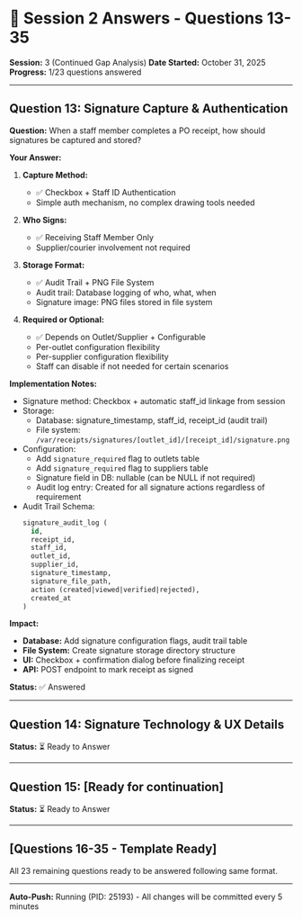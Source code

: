 # 📝 Session 2 Answers - Questions 13-35

**Session:** 3 (Continued Gap Analysis)
**Date Started:** October 31, 2025
**Progress:** 1/23 questions answered

---

## Question 13: Signature Capture & Authentication

**Question:** When a staff member completes a PO receipt, how should signatures be captured and stored?

**Your Answer:**

1. **Capture Method:**
   - ✅ Checkbox + Staff ID Authentication
   - Simple auth mechanism, no complex drawing tools needed

2. **Who Signs:**
   - ✅ Receiving Staff Member Only
   - Supplier/courier involvement not required

3. **Storage Format:**
   - ✅ Audit Trail + PNG File System
   - Audit trail: Database logging of who, what, when
   - Signature image: PNG files stored in file system

4. **Required or Optional:**
   - ✅ Depends on Outlet/Supplier + Configurable
   - Per-outlet configuration flexibility
   - Per-supplier configuration flexibility
   - Staff can disable if not needed for certain scenarios

**Implementation Notes:**

- Signature method: Checkbox + automatic staff_id linkage from session
- Storage:
  - Database: signature_timestamp, staff_id, receipt_id (audit trail)
  - File system: `/var/receipts/signatures/[outlet_id]/[receipt_id]/signature.png`
- Configuration:
  - Add `signature_required` flag to outlets table
  - Add `signature_required` flag to suppliers table
  - Signature field in DB: nullable (can be NULL if not required)
  - Audit log entry: Created for all signature actions regardless of requirement
- Audit Trail Schema:
  ```sql
  signature_audit_log (
    id,
    receipt_id,
    staff_id,
    outlet_id,
    supplier_id,
    signature_timestamp,
    signature_file_path,
    action (created|viewed|verified|rejected),
    created_at
  )
  ```

**Impact:**

- **Database:** Add signature configuration flags, audit trail table
- **File System:** Create signature storage directory structure
- **UI:** Checkbox + confirmation dialog before finalizing receipt
- **API:** POST endpoint to mark receipt as signed

**Status:** ✅ Answered

---

## Question 14: Signature Technology & UX Details

**Status:** ⏳ Ready to Answer

---

## Question 15: [Ready for continuation]

**Status:** ⏳ Ready to Answer

---

## [Questions 16-35 - Template Ready]

All 23 remaining questions ready to be answered following same format.

---

**Auto-Push:** Running (PID: 25193) - All changes will be committed every 5 minutes
